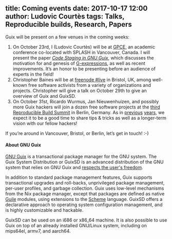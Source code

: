 title: Coming events
date: 2017-10-17 12:00
author: Ludovic Courtès
tags: Talks, Reproducible builds, Research, Papers
---

Guix will be present on a few venues in the coming weeks:

  1. On October 23rd, I (Ludovic Courtès) will be at
     [GPCE](https://conf.researchr.org/track/gpce-2017/gpce-2017-GPCE-2017),
     an academic conference co-located with SPLASH in Vancouver, Canada.
     I will present the paper [_Code Staging in
     GNU Guix_](https://hal.inria.fr/hal-01580582/en), which discusses
     the motivation for and genesis of
     [G-expressions](https://www.gnu.org/software/guix/manual/html_node/G_002dExpressions.html),
     as well as recent improvements.  It’s an honor to be presenting
     before an audience of experts in the field!
  2. Christopher Baines will be at [freenode
     #live](https://freenode.live/) in Bristol, UK, among well-known
     free software activists from a variety of organizations and
     projects.  Christopher will give a talk on October 29th to give an
     overview of Guix and GuixSD.
  3. On October 31st, Ricardo Wurmus, Jan Nieuwenhuizen, and possibly
     more Guix hackers will join a dozen free software projects at the
     [third Reproducible Build
     Summit](https://reproducible-builds.org/events/berlin2017/) in
     Berlin, Germany.  As in
     [previous](/software/guix/news/reproducible-build-summit-2nd-edition.html)
     [years](https://lists.gnu.org/archive/html/guix-devel/2015-12/msg00107.html),
     we expect it to be a good time to share tips & tricks as well as a
     longer-term vision with our fellow hackers!

If you’re around in Vancouver, Bristol, or Berlin, let’s get in touch!
:-)

#### About GNU Guix

[GNU Guix](https://www.gnu.org/software/guix) is a transactional package
manager for the GNU system.  The Guix System Distribution or GuixSD is
an advanced distribution of the GNU system that relies on GNU Guix and
[respects the user's
freedom](https://www.gnu.org/distros/free-system-distribution-guidelines.html).

In addition to standard package management features, Guix supports
transactional upgrades and roll-backs, unprivileged package management,
per-user profiles, and garbage collection.  Guix uses low-level
mechanisms from the Nix package manager, except that packages are
defined as native [Guile](https://www.gnu.org/software/guile) modules,
using extensions to the [Scheme](http://schemers.org) language.  GuixSD
offers a declarative approach to operating system configuration
management, and is highly customizable and hackable.

GuixSD can be used on an i686 or x86_64 machine.  It is also possible to
use Guix on top of an already installed GNU/Linux system, including on
mips64el, armv7, and aarch64.
